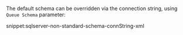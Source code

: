 The default schema can be overridden via the connection string, using `Queue Schema` parameter:

snippet:sqlserver-non-standard-schema-connString-xml

